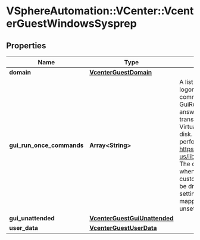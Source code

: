 # VSphereAutomation::VCenter::VcenterGuestWindowsSysprep

## Properties
Name | Type | Description | Notes
------------ | ------------- | ------------- | -------------
**domain** | [**VcenterGuestDomain**](VcenterGuestDomain.md) |  | [optional] 
**gui_run_once_commands** | **Array&lt;String&gt;** | A list of commands to run at first user logon, after customizing the guest. These commands are directly mapped to the GuiRunOnce key in the sysprep.xml answer file. These commands are transferred into the sysprep.xml file that VirtualCenter stores on the target virtual disk. For more information about performing unattended installation, check https://technet.microsoft.com/en-us/library/cc771830(v&#x3D;ws.10).aspx The commands listed here ar executed when a user logs on the first time after customization completes. The logon may be driven by GuiUnattended.auto-logon setting. These commands are directly mapped to the GuiRunOnce key in the If unset, no commands are run. | [optional] 
**gui_unattended** | [**VcenterGuestGuiUnattended**](VcenterGuestGuiUnattended.md) |  | 
**user_data** | [**VcenterGuestUserData**](VcenterGuestUserData.md) |  | 


